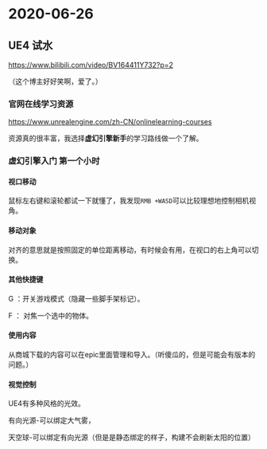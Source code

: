 # 2020-06-26



## UE4 试水

https://www.bilibili.com/video/BV164411Y732?p=2

（这个博主好好笑啊，爱了。）



### 官网在线学习资源

https://www.unrealengine.com/zh-CN/onlinelearning-courses

资源真的很丰富，我选择**虚幻引擎新手**的学习路线做一个了解。

### 虚幻引擎入门 第一个小时

#### 视口移动

鼠标左右键和滚轮都试一下就懂了，我发现`RMB +WASD`可以比较理想地控制相机视角。

#### 移动对象

对齐的意思就是按照固定的单位距离移动，有时候会有用，在视口的右上角可以切换。

#### 其他快捷键

G ：开关游戏模式（隐藏一些脚手架标记）。

F ： 对焦一个选中的物体。

#### 使用内容

从商城下载的内容可以在epic里面管理和导入。（听傻瓜的，但是可能会有版本的问题。）

#### 视觉控制

UE4有多种风格的光效。

有向光源-可以绑定大气雾，

天空球-可以绑定有向光源（但是是静态绑定的样子，构建不会刷新太阳的位置）